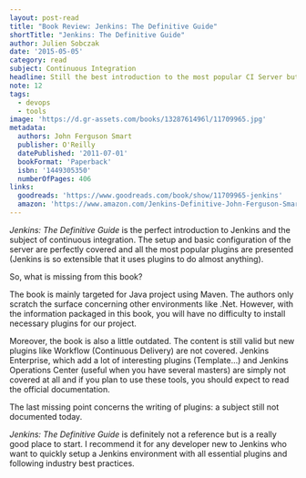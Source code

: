 ```yaml
---
layout: post-read
title: "Book Review: Jenkins: The Definitive Guide"
shortTitle: "Jenkins: The Definitive Guide"
author: Julien Sobczak
date: '2015-05-05'
category: read
subject: Continuous Integration
headline: Still the best introduction to the most popular CI Server but not a definitive guide.
note: 12
tags:
  - devops
  - tools
image: 'https://d.gr-assets.com/books/1328761496l/11709965.jpg'
metadata:
  authors: John Ferguson Smart
  publisher: O'Reilly
  datePublished: '2011-07-01'
  bookFormat: 'Paperback'
  isbn: '1449305350'
  numberOfPages: 406
links:
  goodreads: 'https://www.goodreads.com/book/show/11709965-jenkins'
  amazon: 'https://www.amazon.com/Jenkins-Definitive-John-Ferguson-Smart/dp/1449305350/'
---
```


*Jenkins: The Definitive Guide* is the perfect introduction to Jenkins and the subject of continuous integration. The setup and basic configuration of the server are perfectly covered and all the most popular plugins are presented (Jenkins is so extensible that it uses plugins to do almost anything).

So, what is missing from this book?

The book is mainly targeted for Java project using Maven. The authors only scratch the surface concerning other environments like .Net. However, with the information packaged in this book, you will have no difficulty to install necessary plugins for our project.

Moreover, the book is also a little outdated. The content is still valid but new plugins like Workflow (Continuous Delivery) are not covered. Jenkins Enterprise, which add a lot of interesting plugins (Template...) and Jenkins Operations Center (useful when you have several masters) are simply not covered at all and if you plan to use these tools, you should expect to read the official documentation.

The last missing point concerns the writing of plugins: a subject still not documented today.

*Jenkins: The Definitive Guide* is definitely not a reference but is a really good place to start. I recommend it for any developer new to Jenkins who want to quickly setup a Jenkins environment with all essential plugins and following industry best practices.
